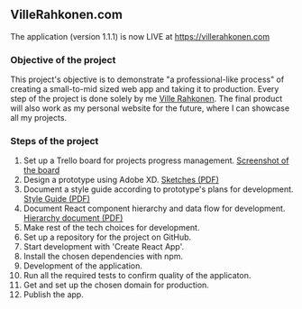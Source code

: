 ## VilleRahkonen.com

The application (version 1.1.1) is now LIVE at https://villerahkonen.com

### Objective of the project

This project's objective is to demonstrate "a professional-like process" of creating a small-to-mid sized web app and taking it to production. Every step of the project is done solely by me [Ville Rahkonen](https://www.linkedin.com/in/ville-rahkonen-685117137/). The final product will also work as my personal website for the future, where I can showcase all my projects.

### Steps of the project

1. Set up a Trello board for projects progress management. [Screenshot of the board](https://raw.githubusercontent.com/villerahk/villerahkonen.com/master/documents/Trello-Screenshot.png)
2. Design a prototype using Adobe XD. [Sketches (PDF)](https://github.com/villerahk/villerahkonen.com/blob/master/documents/VilleRahkonen.com-prototype-sketches.pdf)
3. Document a style guide according to prototype's plans for development. [Style Guide (PDF)](https://github.com/villerahk/villerahkonen.com/blob/master/documents/Style%20Guide.pdf)
4. Document React component hierarchy and data flow for development. [Hierarchy document (PDF)](https://github.com/villerahk/villerahkonen.com/blob/master/documents/Component%20Hierarchy%20%26%20Data%20Flow.pdf)
5. Make rest of the tech choices for development.
6. Set up a repository for the project on GitHub.
7. Start development with 'Create React App'.
8. Install the chosen dependencies with npm.
9. Development of the application.
10. Run all the required tests to confirm quality of the applicaton.
11. Get and set up the chosen domain for production.
12. Publish the app.